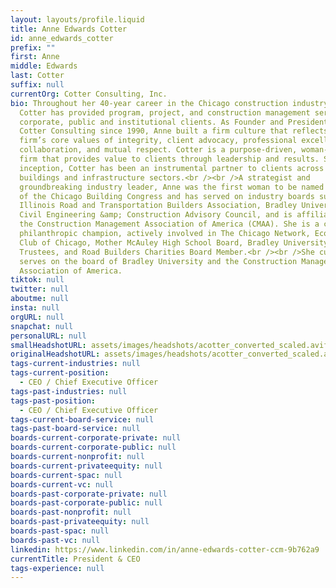 ```yaml
---
layout: layouts/profile.liquid
title: Anne Edwards Cotter
id: anne_edwards_cotter
prefix: ""
first: Anne
middle: Edwards
last: Cotter
suffix: null
currentOrg: Cotter Consulting, Inc.
bio: Throughout her 40-year career in the Chicago construction industry, Anne
  Cotter has provided program, project, and construction management services for
  corporate, public and institutional clients. As Founder and President of
  Cotter Consulting since 1990, Anne built a firm culture that reflects the
  firm’s core values of integrity, client advocacy, professional excellence,
  collaboration, and mutual respect. Cotter is a purpose-driven, woman-owned
  firm that provides value to clients through leadership and results. Since its
  inception, Cotter has been an instrumental partner to clients across diverse
  buildings and infrastructure sectors.<br /><br />A strategist and
  groundbreaking industry leader, Anne was the first woman to be named President
  of the Chicago Building Congress and has served on industry boards such as
  Illinois Road and Transportation Builders Association, Bradley University
  Civil Engineering &amp; Construction Advisory Council, and is affiliated with
  the Construction Management Association of America (CMAA). She is a civic and
  philanthropic champion, actively involved in The Chicago Network, Economic
  Club of Chicago, Mother McAuley High School Board, Bradley University Board of
  Trustees, and Road Builders Charities Board Member.<br /><br />She currently
  serves on the board of Bradley University and the Construction Management
  Association of America.
tiktok: null
twitter: null
aboutme: null
insta: null
orgURL: null
snapchat: null
personalURL: null
smallHeadshotURL: assets/images/headshots/acotter_converted_scaled.avif
originalHeadshotURL: assets/images/headshots/acotter_converted_scaled.avif
tags-current-industries: null
tags-current-position:
  - CEO / Chief Executive Officer
tags-past-industries: null
tags-past-position:
  - CEO / Chief Executive Officer
tags-current-board-service: null
tags-past-board-service: null
boards-current-corporate-private: null
boards-current-corporate-public: null
boards-current-nonprofit: null
boards-current-privateequity: null
boards-current-spac: null
boards-current-vc: null
boards-past-corporate-private: null
boards-past-corporate-public: null
boards-past-nonprofit: null
boards-past-privateequity: null
boards-past-spac: null
boards-past-vc: null
linkedin: https://www.linkedin.com/in/anne-edwards-cotter-ccm-9b762a9
currentTitle: President & CEO
tags-experience: null
---
```


